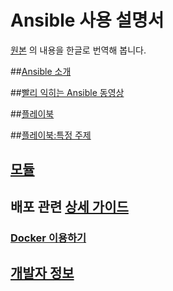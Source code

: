 # Ansible 사용 설명서

[원본](http://docs.ansible.com/ansible/index.html) 의 내용을 한글로 번역해 봅니다.

##[Ansible 소개](Asible%20소개.md)

##[빨리 익히는 Ansible 동영상](https://www.ansible.com/quick-start-video)

##[플레이북](플레이북.md)

##[플레이북:특정 주제](http://docs.ansible.com/ansible/playbooks_special_topics.html)

## [모듈](모듈.md)

## 배포 관련 [상세 가이드](http://docs.ansible.com/ansible/guides.html)

### [Docker 이용하기](GettingStartedWithDocker.md)

## [개발자 정보](http://docs.ansible.com/ansible/developing.html)
